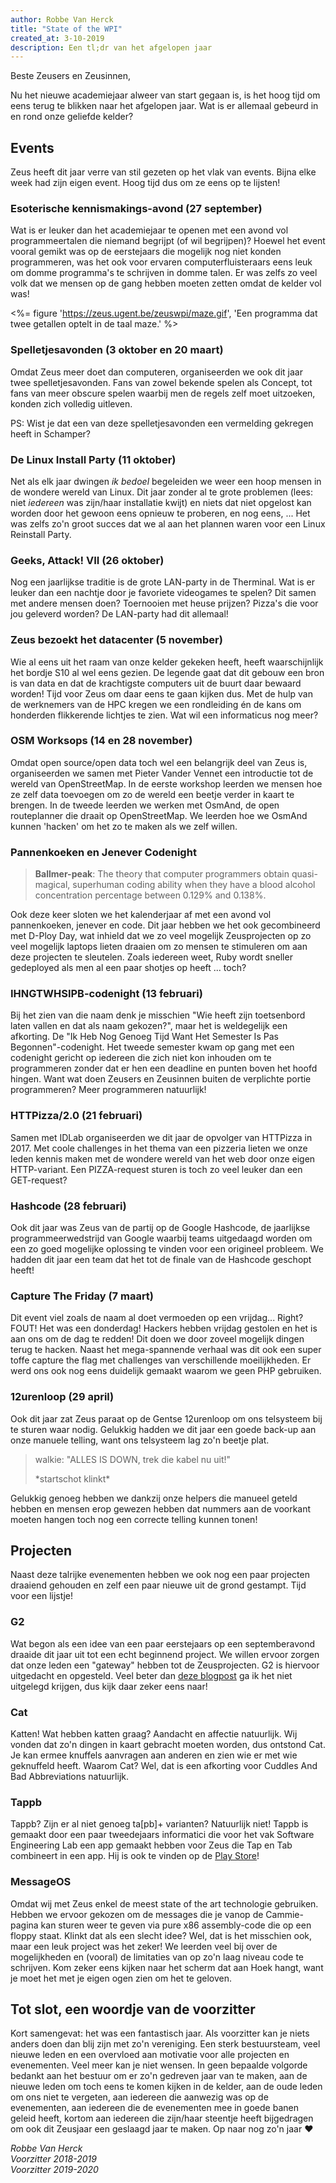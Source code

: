 ```yaml
---
author: Robbe Van Herck
title: "State of the WPI"
created_at: 3-10-2019
description: Een tl;dr van het afgelopen jaar
---
```


Beste Zeusers en Zeusinnen,

Nu het nieuwe academiejaar alweer van start gegaan is, is het hoog tijd om eens terug te blikken naar het afgelopen jaar. Wat is er allemaal gebeurd in en rond onze geliefde kelder?

## Events

Zeus heeft dit jaar verre van stil gezeten op het vlak van events. Bijna elke week had zijn eigen event. Hoog tijd dus om ze eens op te lijsten!

### Esoterische kennismakings-avond (27 september)

Wat is er leuker dan het academiejaar te openen met een avond vol programmeertalen die niemand begrijpt (of wil begrijpen)? Hoewel het event vooral gemikt was op de eerstejaars die mogelijk nog niet konden programmeren, was het ook voor ervaren computerfluisteraars eens leuk om domme programma's te schrijven in domme talen. Er was zelfs zo veel volk dat we mensen op de gang hebben moeten zetten omdat de kelder vol was!

<%= figure 'https://zeus.ugent.be/zeuswpi/maze.gif', 'Een programma dat twee getallen optelt in de taal maze.' %>

### Spelletjesavonden (3 oktober en 20 maart)

Omdat Zeus meer doet dan computeren, organiseerden we ook dit jaar twee spelletjesavonden. Fans van zowel bekende spelen als Concept, tot fans van meer obscure spelen waarbij men de regels zelf moet uitzoeken, konden zich volledig uitleven.

PS: Wist je dat een van deze spelletjesavonden een vermelding gekregen heeft in Schamper?

### De Linux Install Party (11 oktober)

Net als elk jaar dwingen *ik bedoel* begeleiden we weer een hoop mensen in de wondere wereld van Linux. Dit jaar zonder al te grote problemen (lees: niet *iedereen* was zijn/haar installatie kwijt) en niets dat niet opgelost kan worden door het gewoon eens opnieuw te proberen, en nog eens, ... Het was zelfs zo'n groot succes dat we al aan het plannen waren voor een Linux Reinstall Party.

### Geeks, Attack! VII (26 oktober)

Nog een jaarlijkse traditie is de grote LAN-party in de Therminal. Wat is er leuker dan een nachtje door je favoriete videogames te spelen? Dit samen met andere mensen doen? Toernooien met heuse prijzen? Pizza's die voor jou geleverd worden? De LAN-party had dit allemaal!

### Zeus bezoekt het datacenter (5 november)

Wie al eens uit het raam van onze kelder gekeken heeft, heeft waarschijnlijk het bordje S10 al wel eens gezien. De legende gaat dat dit gebouw een bron is van data en dat de krachtigste computers uit de buurt daar bewaard worden! Tijd voor Zeus om daar eens te gaan kijken dus. Met de hulp van de werknemers van de HPC kregen we een rondleiding én de kans om honderden flikkerende lichtjes te zien. Wat wil een informaticus nog meer?

### OSM Worksops (14 en 28 november)

Omdat open source/open data toch wel een belangrijk deel van Zeus is, organiseerden we samen met Pieter Vander Vennet een introductie tot de wereld van OpenStreetMap. In de eerste workshop leerden we mensen hoe ze zelf data toevoegen om zo de wereld een beetje verder in kaart te brengen. In de tweede leerden we werken met OsmAnd, de open routeplanner die draait op OpenStreetMap. We leerden hoe we OsmAnd kunnen 'hacken' om het zo te maken als we zelf willen.

### Pannenkoeken en Jenever Codenight

> **Ballmer-peak**: The theory that computer programmers obtain quasi-magical, superhuman coding ability when they have a blood alcohol concentration percentage between 0.129% and 0.138%.

Ook deze keer sloten we het kalenderjaar af met een avond vol pannenkoeken, jenever en code. Dit jaar hebben we het ook gecombineerd met D-Ploy Day, wat inhield dat we zo veel mogelijk Zeusprojecten op zo veel mogelijk laptops lieten draaien om zo mensen te stimuleren om aan deze projecten te sleutelen. Zoals iedereen weet, Ruby wordt sneller gedeployed als men al een paar shotjes op heeft ... toch?

### IHNGTWHSIPB-codenight (13 februari)

Bij het zien van die naam denk je misschien "Wie heeft zijn toetsenbord laten vallen en dat als naam gekozen?", maar het is weldegelijk een afkorting. De "Ik Heb Nog Genoeg Tijd Want Het Semester Is Pas Begonnen"-codenight. Het tweede semester kwam op gang met een codenight gericht op iedereen die zich niet kon inhouden om te programmeren zonder dat er hen een deadline en punten boven het hoofd hingen. Want wat doen Zeusers en Zeusinnen buiten de verplichte portie programmeren? Meer programmeren natuurlijk!

### HTTPizza/2.0 (21 februari)

Samen met IDLab organiseerden we dit jaar de opvolger van HTTPizza in 2017. Met coole challenges in het thema van een pizzeria lieten we onze leden kennis maken met de wondere wereld van het web door onze eigen HTTP-variant. Een PIZZA-request sturen is toch zo veel leuker dan een GET-request?

### Hashcode (28 februari)

Ook dit jaar was Zeus van de partij op de Google Hashcode, de jaarlijkse programmeerwedstrijd van Google waarbij teams uitgedaagd worden om een zo goed mogelijke oplossing te vinden voor een origineel probleem. We hadden dit jaar een team dat het tot de finale van de Hashcode geschopt heeft!

### Capture The Friday (7 maart)

Dit event viel zoals de naam al doet vermoeden op een vrijdag... Right? FOUT! Het was een donderdag! Hackers hebben vrijdag gestolen en het is aan ons om de dag te redden! Dit doen we door zoveel mogelijk dingen terug te hacken. Naast het mega-spannende verhaal was dit ook een super toffe capture the flag met challenges van verschillende moeilijkheden. Er werd ons ook nog eens duidelijk gemaakt waarom we geen PHP gebruiken.

### 12urenloop (29 april)

Ook dit jaar zat Zeus paraat op de Gentse 12urenloop om ons telsysteem bij te sturen waar nodig. Gelukkig hadden we dit jaar een goede back-up aan onze manuele telling, want ons telsysteem lag zo'n beetje plat.

> walkie: "ALLES IS DOWN, trek die kabel nu uit!"
>
> \*startschot klinkt\*

Gelukkig genoeg hebben we dankzij onze helpers die manueel geteld hebben en mensen erop gewezen hebben dat nummers aan de voorkant moeten hangen toch nog een correcte telling kunnen tonen!

## Projecten

Naast deze talrijke evenementen hebben we ook nog een paar projecten draaiend gehouden en zelf een paar nieuwe uit de grond gestampt. Tijd voor een lijstje!

### G2

Wat begon als een idee van een paar eerstejaars op een septemberavond draaide dit jaar uit tot een echt beginnend project. We willen ervoor zorgen dat onze leden een "gateway" hebben tot de Zeusprojecten. G2 is hiervoor uitgedacht en opgesteld. Veel beter dan [deze blogpost](https://zeus.gent/blog/18-19/g2_blogpost/) ga ik het niet uitgelegd krijgen, dus kijk daar zeker eens naar!

### Cat

Katten! Wat hebben katten graag? Aandacht en affectie natuurlijk. Wij vonden dat zo'n dingen in kaart gebracht moeten worden, dus ontstond Cat. Je kan ermee knuffels aanvragen aan anderen en zien wie er met wie geknuffeld heeft. Waarom Cat? Wel, dat is een afkorting voor Cuddles And Bad Abbreviations natuurlijk.

### Tappb

Tappb? Zijn er al niet genoeg ta[pb]+ varianten? Natuurlijk niet! Tappb is gemaakt door een paar tweedejaars informatici die voor het vak Software Engineering Lab een app gemaakt hebben voor Zeus die Tap en Tab combineert in een app. Hij is ook te vinden op de [Play Store](https://play.google.com/store/apps/details?id=gent.zeus.tappb)!

### MessageOS

Omdat wij met Zeus enkel de meest state of the art technologie gebruiken. Hebben we ervoor gekozen om de messages die je vanop de Cammie-pagina kan sturen weer te geven via pure x86 assembly-code die op een floppy staat. Klinkt dat als een slecht idee? Wel, dat is het misschien ook, maar een leuk project was het zeker! We leerden veel bij over de mogelijkheden en (vooral) de limitaties van op zo'n laag niveau code te schrijven. Kom zeker eens kijken naar het scherm dat aan Hoek hangt, want je moet het met je eigen ogen zien om het te geloven.

## Tot slot, een woordje van de voorzitter

Kort samengevat: het was een fantastisch jaar. Als voorzitter kan je niets anders doen dan blij zijn met zo'n vereniging. Een sterk bestuursteam, veel nieuwe leden en een overvloed aan motivatie voor alle projecten en evenementen. Veel meer kan je niet wensen. In geen bepaalde volgorde bedankt aan het bestuur om er zo'n gedreven jaar van te maken, aan de nieuwe leden om toch eens te komen kijken in de kelder, aan de oude leden om ons niet te vergeten, aan iedereen die aanwezig was op de evenementen, aan iedereen die de evenementen mee in goede banen geleid heeft, kortom aan iedereen die zijn/haar steentje heeft bijgedragen om ook dit Zeusjaar een geslaagd jaar te maken. Op naar nog zo'n jaar ♥

_Robbe Van Herck_ <br />
_Voorzitter 2018-2019_ <br />
_Voorzitter 2019-2020_ <br />
